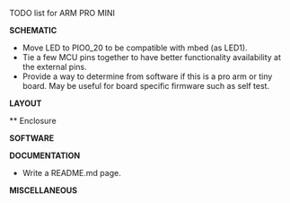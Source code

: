 TODO list for ARM PRO MINI

**SCHEMATIC**
* Move LED to PIO0_20 to be compatible with mbed (as LED1).
* Tie a few MCU pins together to have better functionality availability at the external pins.
* Provide a way to determine from software if this is a pro arm or tiny board. May be useful
for board specific firmware such as self test.

**LAYOUT**

** Enclosure

**SOFTWARE**

**DOCUMENTATION**
* Write a README.md page.

**MISCELLANEOUS**




